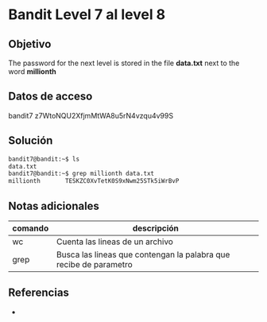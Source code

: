 
# Bandit Level 7 al level 8

## Objetivo
The password for the next level is stored in the file **data.txt** next to the word **millionth**

## Datos de acceso
bandit7
z7WtoNQU2XfjmMtWA8u5rN4vzqu4v99S

## Solución
```bash
bandit7@bandit:~$ ls
data.txt
bandit7@bandit:~$ grep millionth data.txt
millionth       TESKZC0XvTetK0S9xNwm25STk5iWrBvP
```

## Notas adicionales
| comando | descripción |
| ------ | ------ |
| wc | Cuenta las lineas de un archivo |
| grep | Busca las lineas que contengan la palabra que recibe de parametro |


## Referencias
- []()
